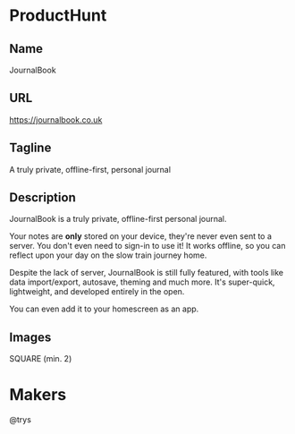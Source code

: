 # ProductHunt

## Name

JournalBook

## URL

https://journalbook.co.uk

## Tagline

A truly private, offline-first, personal journal

## Description

JournalBook is a truly private, offline-first personal journal.

Your notes are **only** stored on your device, they're never even sent to a server. You don't even need to sign-in to use it! It works offline, so you can reflect upon your day on the slow train journey home.

Despite the lack of server, JournalBook is still fully featured, with tools like data import/export, autosave, theming and much more. It's super-quick, lightweight, and developed entirely in the open.

You can even add it to your homescreen as an app.

## Images

SQUARE (min. 2)

# Makers

@trys
